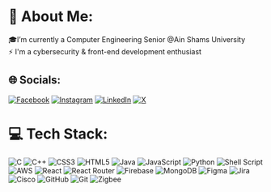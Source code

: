 # 💫 About Me:
🎓I’m currently a Computer Engineering Senior @Ain Shams University
<br>
⚡ I'm a cybersecurity & front-end development enthusiast


## 🌐 Socials:
[![Facebook](https://img.shields.io/badge/Facebook-%231877F2.svg?logo=Facebook&logoColor=white)](https://facebook.com/SnoopNogg69) [![Instagram](https://img.shields.io/badge/Instagram-%23E4405F.svg?logo=Instagram&logoColor=white)](https://instagram.com/youssefelnagy) [![LinkedIn](https://img.shields.io/badge/LinkedIn-%230077B5.svg?logo=linkedin&logoColor=white)](https://linkedin.com/in/youssefelnagy) [![X](https://img.shields.io/badge/X-black.svg?logo=X&logoColor=white)](https://x.com/YoussefElNagy) 

# 💻 Tech Stack:
![C](https://img.shields.io/badge/c-%2300599C.svg?style=for-the-badge&logo=c&logoColor=white) ![C++](https://img.shields.io/badge/c++-%2300599C.svg?style=for-the-badge&logo=c%2B%2B&logoColor=white) ![CSS3](https://img.shields.io/badge/css3-%231572B6.svg?style=for-the-badge&logo=css3&logoColor=white) ![HTML5](https://img.shields.io/badge/html5-%23E34F26.svg?style=for-the-badge&logo=html5&logoColor=white) ![Java](https://img.shields.io/badge/java-%23ED8B00.svg?style=for-the-badge&logo=openjdk&logoColor=white) ![JavaScript](https://img.shields.io/badge/javascript-%23323330.svg?style=for-the-badge&logo=javascript&logoColor=%23F7DF1E) ![Python](https://img.shields.io/badge/python-3670A0?style=for-the-badge&logo=python&logoColor=ffdd54) ![Shell Script](https://img.shields.io/badge/shell_script-%23121011.svg?style=for-the-badge&logo=gnu-bash&logoColor=white) ![AWS](https://img.shields.io/badge/AWS-%23FF9900.svg?style=for-the-badge&logo=amazon-aws&logoColor=white) ![React](https://img.shields.io/badge/react-%2320232a.svg?style=for-the-badge&logo=react&logoColor=%2361DAFB) ![React Router](https://img.shields.io/badge/React_Router-CA4245?style=for-the-badge&logo=react-router&logoColor=white) ![Firebase](https://img.shields.io/badge/firebase-a08021?style=for-the-badge&logo=firebase&logoColor=ffcd34) ![MongoDB](https://img.shields.io/badge/MongoDB-%234ea94b.svg?style=for-the-badge&logo=mongodb&logoColor=white) ![Figma](https://img.shields.io/badge/figma-%23F24E1E.svg?style=for-the-badge&logo=figma&logoColor=white) ![Jira](https://img.shields.io/badge/jira-%230A0FFF.svg?style=for-the-badge&logo=jira&logoColor=white) ![Cisco](https://img.shields.io/badge/cisco-%23049fd9.svg?style=for-the-badge&logo=cisco&logoColor=black) ![GitHub](https://img.shields.io/badge/github-%23121011.svg?style=for-the-badge&logo=github&logoColor=white) ![Git](https://img.shields.io/badge/git-%23F05033.svg?style=for-the-badge&logo=git&logoColor=white) ![Zigbee](https://img.shields.io/badge/zigbee-%23EB0443.svg?style=for-the-badge&logo=zigbee&logoColor=white)
<!-- # 📊 GitHub Stats:
![](https://github-readme-stats.vercel.app/api?username=YoussefElNagy&theme=shadow_blue&hide_border=true&include_all_commits=false&count_private=false)<br/>
![](https://github-readme-streak-stats.herokuapp.com/?user=YoussefElNagy&theme=shadow_blue&hide_border=true)<br/>
![](https://github-readme-stats.vercel.app/api/top-langs/?username=YoussefElNagy&theme=shadow_blue&hide_border=true&include_all_commits=false&count_private=false&layout=compact) -->
<!-- 
---
[![](https://visitcount.itsvg.in/api?id=YoussefElNagy&icon=0&color=0)](https://visitcount.itsvg.in) -->

<!-- Proudly created with GPRM ( https://gprm.itsvg.in ) -->
